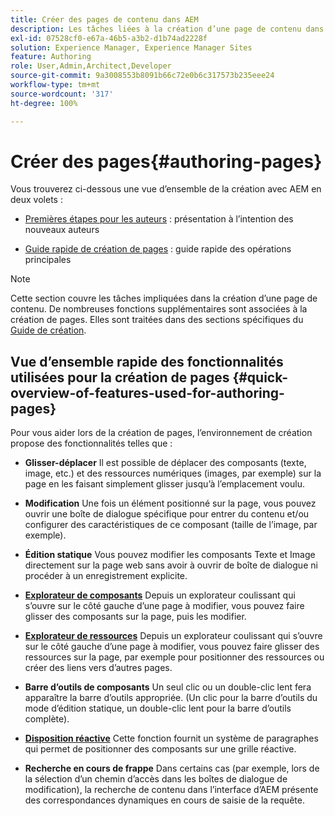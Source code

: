 ```yaml
---
title: Créer des pages de contenu dans AEM
description: Les tâches liées à la création d’une page de contenu dans Adobe Experience Manager 6.5.
exl-id: 07528cf0-e67a-46b5-a3b2-d1b74ad2228f
solution: Experience Manager, Experience Manager Sites
feature: Authoring
role: User,Admin,Architect,Developer
source-git-commit: 9a3008553b8091b66c72e0b6c317573b235eee24
workflow-type: tm+mt
source-wordcount: '317'
ht-degree: 100%

---
```


# Créer des pages{#authoring-pages}

Vous trouverez ci-dessous une vue d’ensemble de la création avec AEM en deux volets :

* [Premières étapes pour les auteurs](/help/sites-authoring/first-steps.md) : présentation à l’intention des nouveaux auteurs

* [Guide rapide de création de pages](/help/sites-authoring/qg-page-authoring.md) : guide rapide des opérations principales

>[!NOTE]
>
>Cette section couvre les tâches impliquées dans la création d’une page de contenu. De nombreuses fonctions supplémentaires sont associées à la création de pages. Elles sont traitées dans des sections spécifiques du [Guide de création](/help/sites-authoring/first-steps.md).

## Vue d’ensemble rapide des fonctionnalités utilisées pour la création de pages {#quick-overview-of-features-used-for-authoring-pages}

Pour vous aider lors de la création de pages, l’environnement de création propose des fonctionnalités telles que :

* **Glisser-déplacer**
Il est possible de déplacer des composants (texte, image, etc.) et des ressources numériques (images, par exemple) sur la page en les faisant simplement glisser jusqu’à l’emplacement voulu.

* **Modification**
Une fois un élément positionné sur la page, vous pouvez ouvrir une boîte de dialogue spécifique pour entrer du contenu et/ou configurer des caractéristiques de ce composant (taille de l’image, par exemple).

* **Édition statique**
Vous pouvez modifier les composants Texte et Image directement sur la page web sans avoir à ouvrir de boîte de dialogue ni procéder à un enregistrement explicite.

* **[Explorateur de composants](/help/sites-authoring/author-environment-tools.md#componentsbrowsertouchoptimizedui)**
Depuis un explorateur coulissant qui s’ouvre sur le côté gauche d’une page à modifier, vous pouvez faire glisser des composants sur la page, puis les modifier.

* **[Explorateur de ressources](/help/sites-authoring/author-environment-tools.md#assetsbrowsertouchoptimizedui)**
Depuis un explorateur coulissant qui s’ouvre sur le côté gauche d’une page à modifier, vous pouvez faire glisser des ressources sur la page, par exemple pour positionner des ressources ou créer des liens vers d’autres pages.

* **Barre d’outils de composants**
Un seul clic ou un double-clic lent fera apparaître la barre d’outils appropriée. (Un clic pour la barre d’outils du mode d’édition statique, un double-clic lent pour la barre d’outils complète).

* **[Disposition réactive](/help/sites-authoring/responsive-layout.md)**
Cette fonction fournit un système de paragraphes qui permet de positionner des composants sur une grille réactive.

* **Recherche en cours de frappe**
Dans certains cas (par exemple, lors de la sélection d’un chemin d’accès dans les boîtes de dialogue de modification), la recherche de contenu dans l’interface d’AEM présente des correspondances dynamiques en cours de saisie de la requête.

